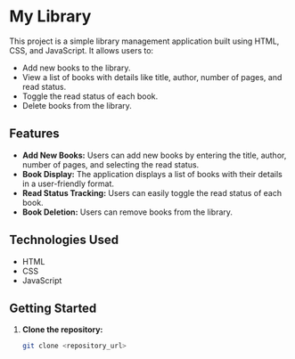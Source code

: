 # My Library

This project is a simple library management application built using HTML, CSS, and JavaScript. It allows users to:

- Add new books to the library.
- View a list of books with details like title, author, number of pages, and read status.
- Toggle the read status of each book.
- Delete books from the library.

## Features

- **Add New Books:** Users can add new books by entering the title, author, number of pages, and selecting the read status.
- **Book Display:** The application displays a list of books with their details in a user-friendly format.
- **Read Status Tracking:** Users can easily toggle the read status of each book.
- **Book Deletion:** Users can remove books from the library.

## Technologies Used

- HTML
- CSS
- JavaScript

## Getting Started

1. **Clone the repository:**
   ```bash
   git clone <repository_url>
   ```
